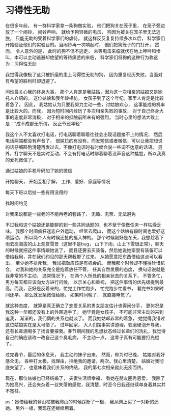# 习得性无助

在很多年前， 有一群科学家拿一条狗做实验， 他们把狗关在笼子里， 在笼子旁边放了一个闹铃， 闹铃声响， 就给予狗轻微的电击， 狗因为被关在笼子里无法逃脱， 只能无助的受着科学家们的虐待。 就这样反反复复持续多次以后， 科学家们开始验证他们的实验目的。当闹铃再一次响起时， 他们把狗笼子的门打开， 然而， 令人意外的是， 此时的狗不但不逃走， 未等电击来临就伏在地上呻吟和惨叫，本可以主动逃避却绝望的等待痛苦的来临， 科学家们将狗的这种行为称这为：习得性无助

我觉得我像极了这只被折磨的患上习得性无助的狗， 因为重复经历失败，当面对有希望的胜利时却退避了。 

问谁最关心我的终身大事， 那个人肯定是我姑姑，因为这一次相亲的姑娘又是她托人介绍的。 这位姑娘和我年龄相仿， 女孩子到了这个年纪，家里人肯定是比较着急了， 因此， 我姑姑认为只要我努力主动一些，讨姑娘欢心， 这事能成的机率是比较大的。而我， 因为短时间内经历了多次相亲失败的事故， 对于自己终身大事的态度非常消极， 对于相亲的抵触前所未有的强烈， 当时心里的想法大致上是：“成不成都无所谓， 反正爷还年轻”

我这个人不太喜欢打电话，打电话聊着聊着往往会出现话题接不上的情况， 然后电话两端都没有声音了， 很尴尬的有没有。而发短信或者微信，可以让我把想说的话仔细斟酌清楚再发过去，不像打电话时有时候会说一些词不达意的话语。 另外，打字聊天不是实时互动，不会有打电话时聊着聊着没声音这种尴尬，所以我真的爱死微信了。

通过姑娘的手机号码加了她的微信

开始聊天， 开始互相了解， 工作、爱好、家庭等情况

每天下班以后扯一些有用没用的

找时间约见

对我来说都是一些老的不能再老的套路了， 无趣、无奈、无法避免

不过我和这个姑娘还是能聊的到一些共同话题的，也不至于像做任务一样枯燥乏味。 我那个时间疯狂迷恋户外运动， 经常去爬山， 而这个姑娘有段时间也爱好这项运动， 所以两个人有时候还扯的挺入神的。 那个时候刚好是冬天，我想趁着下雨去高海拔的山上观赏雪景（这里不是bug， 山下下雨，山上下雪很正常），聊天的时候就把这件事情跟她说了， 而且还要去买装备，然后她说她家里有装备可以借给我用，并在我们约见的那天帮我带了过来。 从她愿意把东西借给这点可以看出， 至少她不排斥我， 我加把劲应该是有机会的。 而我那个时候却不懂得珍惜机会， 对我和她的关系完全是抱着放任不管， 任其自然发展的态度， 换句话说就是我非常的不主动。 通常情况下， 在两个人所处的相亲状态的关系下， 不管多忙，男方每天都应该向女方进行问候， 以示关心和重视， 把这件事情的优先级提到最高。而我，正好是反着来的，忙完工作忙跑步， 忙完跑步忙看书， 看完书如果时间还早， 那么就发条微信给她， 如果时间晚了， 就直接睡觉了。

就这种态度， 就算是真正确立了恋爱关系的男女朋友估计也得闹分手， 更何况是我这种一垒都还没有上的外围选手了。 她毕竟是女孩子， 不可能非常主动的来到追我， 渐渐的，我们俩的关系也就淡了。 而我姑姑却非常的着急， 她觉得我错过这位姑娘实在是太可惜了。 过年回家， 大人们摆事实讲道理，软磨硬泡开导我， 还有长辈酒喝多了扬言要揍我。春节期间我的思想状态经过长辈们的洗礼，我觉得自己的确应该改一改自己这个臭毛病， 不主动一点， 这辈子真有可能要打光棍了。 

过完春节，最后的休息天， 我主动约妹子出来， 然而，却为时已晚， 姑娘对我好感全无， 各种打太极，找理由，拒绝我的邀请，两次。我心里清楚， 姑娘对我彻底失望了， 也意味着我们关系的终结， 我的第七次相亲就此无疾而终。 

现在，那位姑娘也已经结婚了， 夫妻生活很幸福， 看她在朋友圈秀恩爱， 我除了为她高兴，还会夹杂着一丝失落的感觉，我清楚，时至今日我还继续单身着其实并不冤枉。

ps：她借给我的登山杖被我爬山的时候踩断了一根， 我从网上买了一对新的还她。 另外一根，我现在还继续用着。